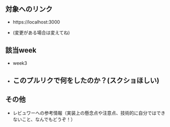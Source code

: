 ## 対象へのリンク
* https://localhost:3000
- (変更がある場合は変えてね)

## 該当week
- week3

* このプルリクで何をしたのか？(スクショほしい)
  - 


## その他

* レビュワーへの参考情報（実装上の懸念点や注意点、技術的に自分ではできないこと、なんでもどうぞ！）